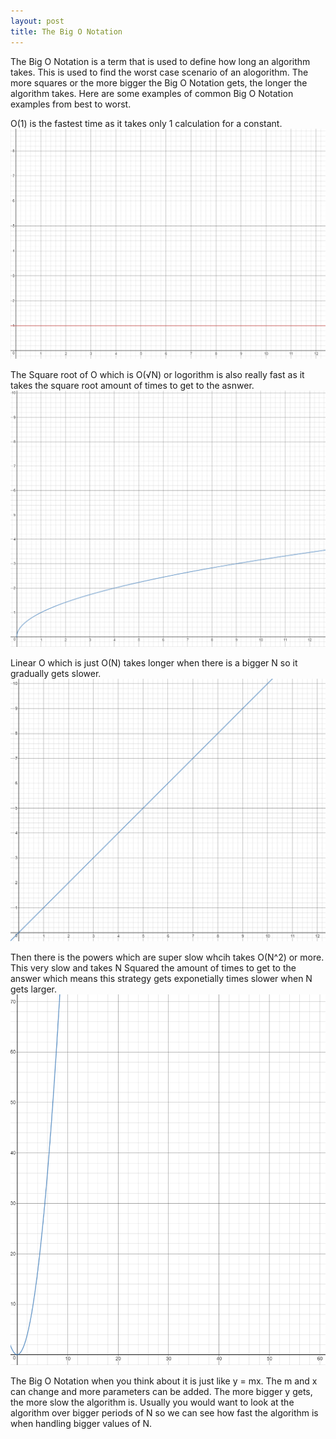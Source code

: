 ```yaml
---
layout: post
title: The Big O Notation
---
```


The Big O Notation is a term that is used to define how long an algorithm takes. This is used to find the worst case scenario of an alogorithm. The more squares or the more bigger the Big O Notation gets, the longer the algorithm takes. Here are some examples of common Big O Notation examples from best to worst.

O(1) is the fastest time as it takes only 1 calculation for a constant.
![Fastest](/images/asdfasdfasdf.PNG)

The Square root of O which is O(√N) or logorithm is also really fast as it takes the square root amount of times to get to the asnwer. 
![SecondFastest](/images/asdfasdfasdfasdf.PNG)

Linear O which is just O(N) takes longer when there is a bigger N so it gradually gets slower.
![ThirdFastest](/images/asdfasdfasdfasdfasdf.PNG)

Then there is the powers which are super slow whcih takes O(N^2) or more. This very slow and takes N Squared the amount of times to get to the answer which means this strategy gets exponetially times slower when N gets larger. 
![FourthFastest](/images/asdfasdfasdfasdfasdfasdf.PNG)

The Big O Notation when you think about it is just like y = mx. The m and x can change and more parameters can be added. The more bigger y gets, the more slow the algorithm is. Usually you would want to look at the algorithm over bigger periods of N so we can see how fast the algorithm is when handling bigger values of N.


